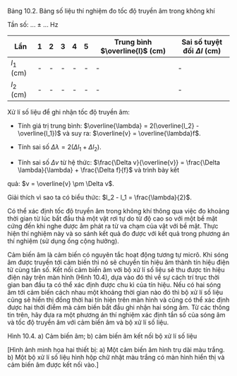 Bảng 10.2. Bảng số liệu thí nghiệm đo tốc độ truyền âm trong không khí

Tần số: ... ± ... Hz

| Lần | 1 | 2 | 3 | 4 | 5 | Trung bình $\overline{l}$ (cm) | Sai số tuyệt đối $\Delta l$ (cm) |
|-----|---|---|---|---|---|---------------------------|--------------------------------|
| $l_1$ (cm) | - | - | - | - | - | - | - |
| $l_2$ (cm) | - | - | - | - | - | - | - |

Xử lí số liệu để ghi nhận tốc độ truyền âm:

- Tính giá trị trung bình: $\overline{\lambda} = 2(\overline{l_2} - \overline{l_1})$ và suy ra: $\overline{v} = \overline{\lambda}f$.

- Tính sai số $\Delta\lambda = 2(\Delta l_1 + \Delta l_2)$.

- Tính sai số $\Delta v$ từ hệ thức: $\frac{\Delta v}{\overline{v}} = \frac{\Delta \lambda}{\lambda} + \frac{\Delta f}{f}$ và trình bày kết

quả: $v = \overline{v} \pm \Delta v$.

Giải thích vì sao ta có biểu thức:
$l_2 - l_1 = \frac{\lambda}{2}$.

Có thể xác định tốc độ truyền âm trong không khí thông qua việc đo khoảng thời gian từ lúc bắt đầu thả một vật rơi tự do từ độ cao so với một bề mặt cứng đến khi nghe được âm phát ra từ va chạm của vật với bề mặt. Thực hiện thí nghiệm này và so sánh kết quả đo được với kết quả trong phương án thí nghiệm (sử dụng ống cộng hưởng).

Cảm biến âm là cảm biến có nguyên tắc hoạt động tương tự micrô. Khi sóng âm được truyền tới cảm biến thì nó sẽ chuyển tín hiệu âm thành tín hiệu điện tử cùng tần số. Kết nối cảm biến âm với bộ xử lí số liệu sẽ thu được tín hiệu điện này trên màn hình (Hình 10.4), dựa vào đó thì về sự cách trí trục thời gian ban đầu ta có thể xác định được chu kì của tín hiệu.
Nếu có hai sóng âm tới cảm biến cách nhau một khoảng thời gian nào đó thì bộ xử lí số liệu cũng sẽ hiển thị đồng thời hai tín hiện trên màn hình và cũng có thể xác định được hai thời điểm mà cảm biến bắt đầu ghi nhận hai sóng âm.
Từ các thông tin trên, hãy đưa ra một phương án thí nghiệm xác định tần số của sóng âm và tốc độ truyền âm với cảm biến âm và bộ xử lí số liệu.

Hình 10.4. a) Cảm biến âm; b) cảm biến âm kết nối bộ xử lí số liệu

[Hình ảnh minh họa hai thiết bị: a) Một cảm biến âm hình trụ dài màu trắng. b) Một bộ xử lí số liệu hình hộp chữ nhật màu trắng có màn hình hiển thị và cảm biến âm được kết nối vào.]